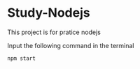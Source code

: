# Study-Nodejs

This project is for pratice nodejs

Input the following command in the terminal

```
npm start
```

